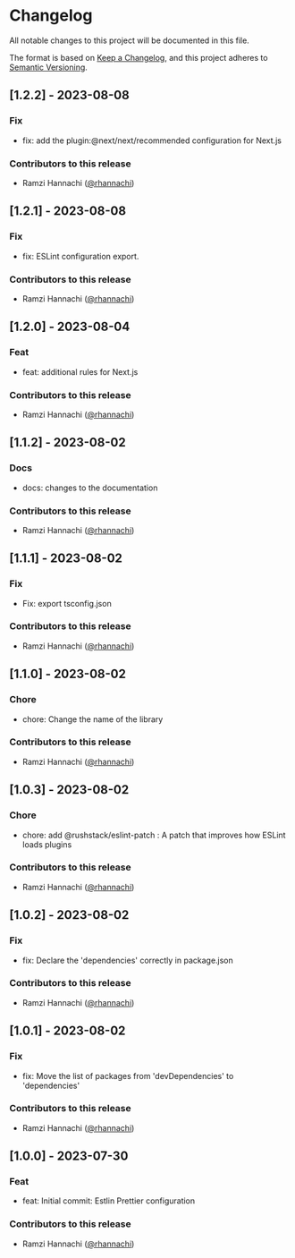 # Changelog

All notable changes to this project will be documented in this file.

The format is based on [Keep a Changelog](https://keepachangelog.com/en/1.0.0/),
and this project adheres to [Semantic Versioning](https://semver.org/spec/v2.0.0.html).

## [1.2.2] - 2023-08-08
### Fix
* fix: add the plugin:@next/next/recommended configuration for Next.js
### Contributors to this release
* Ramzi Hannachi ([@rhannachi](https://github.com/rhannachi))

## [1.2.1] - 2023-08-08
### Fix
* fix: ESLint configuration export.
### Contributors to this release
* Ramzi Hannachi ([@rhannachi](https://github.com/rhannachi))

## [1.2.0] - 2023-08-04
### Feat
* feat: additional rules for Next.js
### Contributors to this release
* Ramzi Hannachi ([@rhannachi](https://github.com/rhannachi))

## [1.1.2] - 2023-08-02
### Docs
* docs: changes to the documentation
### Contributors to this release
* Ramzi Hannachi ([@rhannachi](https://github.com/rhannachi))

## [1.1.1] - 2023-08-02
### Fix
* Fix: export tsconfig.json
### Contributors to this release
* Ramzi Hannachi ([@rhannachi](https://github.com/rhannachi))

## [1.1.0] - 2023-08-02
### Chore
* chore: Change the name of the library
### Contributors to this release
* Ramzi Hannachi ([@rhannachi](https://github.com/rhannachi))

## [1.0.3] - 2023-08-02
### Chore
* chore: add @rushstack/eslint-patch : A patch that improves how ESLint loads plugins
### Contributors to this release
* Ramzi Hannachi ([@rhannachi](https://github.com/rhannachi))

## [1.0.2] - 2023-08-02
### Fix
* fix: Declare the 'dependencies' correctly in package.json
### Contributors to this release
* Ramzi Hannachi ([@rhannachi](https://github.com/rhannachi))

## [1.0.1] - 2023-08-02
### Fix
* fix: Move the list of packages from 'devDependencies' to 'dependencies'
### Contributors to this release
* Ramzi Hannachi ([@rhannachi](https://github.com/rhannachi))

## [1.0.0] - 2023-07-30
### Feat
* feat: Initial commit: Estlin Prettier configuration
### Contributors to this release
* Ramzi Hannachi ([@rhannachi](https://github.com/rhannachi))
